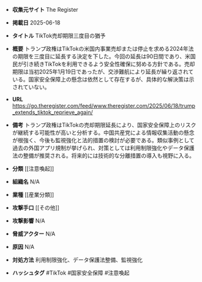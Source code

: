 - **収集元サイト**
The Register

- **掲載日**
2025-06-18

- **タイトル**
TikTok売却期限三度目の猶予

- **概要**
トランプ政権はTikTokの米国内事業売却または停止を求める2024年法の期限を三度目に延長する決定を下した。今回の延長は90日間であり、米国民が引き続きTikTokを利用できるよう安全性確保に努める方針である。売却期限は当初2025年1月19日であったが、交渉難航により延長が繰り返されている。国家安全保障上の懸念は依然として存在するが、具体的な解決策は示されていない。

- **URL**
https://go.theregister.com/feed/www.theregister.com/2025/06/18/trump_extends_tiktok_reprieve_again/

- **備考**
トランプ政権はTikTokの売却期限延長により、国家安全保障上のリスクが継続する可能性が高いと分析する。中国共産党による情報収集活動の懸念が根強く、今後も監視強化と法的措置の検討が必要である。類似事例として過去の外国アプリ規制が挙げられ、対策としては利用制限強化やデータ保護法の整備が推奨される。将来的には技術的な分離措置の導入も視野に入る。

- **分類**
[[注意喚起]]

- **組織名**
N/A

- **業種**
[[産業分類]]

- **攻撃手口**
[[その他]]

- **攻撃影響**
N/A

- **脅威アクター**
N/A

- **原因**
N/A

- **対処方法**
利用制限強化、データ保護法整備、監視強化

- **ハッシュタグ**
#TikTok #国家安全保障 #注意喚起
